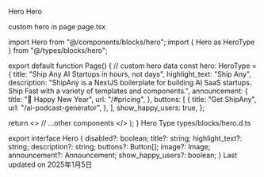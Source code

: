 Hero
Hero

custom hero in page
page.tsx

import Hero from "@/components/blocks/hero";
import { Hero as HeroType } from "@/types/blocks/hero";
 
export default function Page() {
  // custom hero data
  const hero: HeroType = {
    title: "Ship Any AI Startups in hours, not days",
    highlight_text: "Ship Any",
    description:
      "ShipAny is a NextJS boilerplate for building AI SaaS startups.<br/>Ship Fast with a variety of templates and components.",
    announcement: {
      title: "🎉 Happy New Year",
      url: "/#pricing",
    },
    buttons: [
      {
        title: "Get ShipAny",
        url: "/ai-podcast-generator",
      },
    ],
    show_happy_users: true,
  };
 
  return <>
      <Hero hero={hero} />
      // ...other components
    </>
  );
}
Hero Type
types/blocks/hero.d.ts

export interface Hero {
  disabled?: boolean;
  title?: string;
  highlight_text?: string;
  description?: string;
  buttons?: Button[];
  image?: Image;
  announcement?: Announcement;
  show_happy_users?: boolean;
}
Last updated on 2025年1月5日